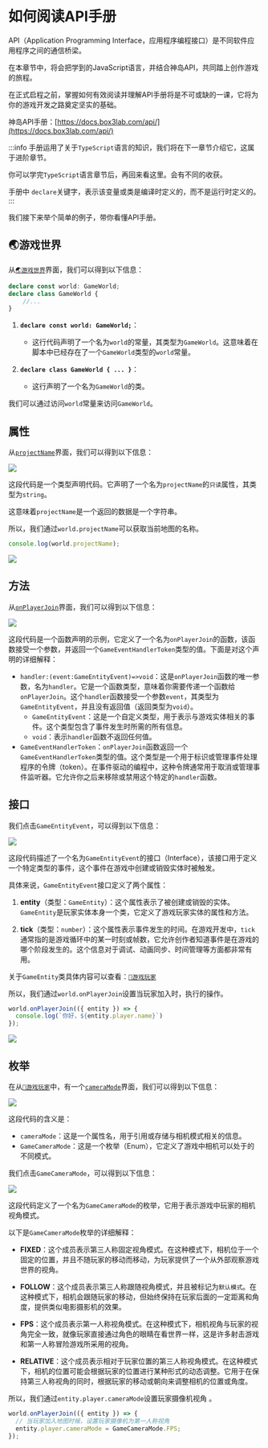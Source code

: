 # 如何阅读API手册

API（Application Programming Interface，应用程序编程接口）是不同软件应用程序之间的通信桥梁。

在本章节中，将会把学到的JavaScript语言，并结合神岛API，共同踏上创作游戏的旅程。

在正式启程之前，掌握如何有效阅读并理解API手册将是不可或缺的一课，它将为你的游戏开发之路奠定坚实的基础。

神岛API手册：[https://docs.box3lab.com/api/](https://docs.box3lab.com/api/)

:::info
手册运用了关于`TypeScript`语言的知识，我们将在下一章节介绍它，这属于进阶章节。

你可以学完`TypeScript`语言章节后，再回来看这里。会有不同的收获。

手册中 `declare`关键字，表示该变量或类是编译时定义的，而不是运行时定义的。
:::


我们接下来举个简单的例子，带你看懂API手册。

## 🌏游戏世界
从[`🌏游戏世界`](https://docs.box3lab.com/api/GameWorld/)界面，我们可以得到以下信息：
```typescript
declare const world: GameWorld;
declare class GameWorld {
    //...
}
```

1. **`declare const world: GameWorld;`**：
   - 这行代码声明了一个名为`world`的常量，其类型为`GameWorld`。这意味着在脚本中已经存在了一个`GameWorld`类型的`world`常量。

2. **`declare class GameWorld { ... }`**：
   - 这行声明了一个名为`GameWorld`的类。

我们可以通过访问`world`常量来访问`GameWorld`。

## 属性

从[`projectName`](https://docs.box3lab.com/api/GameWorld/mapInfo.html#projectName)界面，我们可以得到以下信息：

![](/QQ20240925-143355.png)

这段代码是一个类型声明代码。它声明了一个名为`projectName`的`只读`属性，其类型为`string`。

这意味着`projectName`是一个返回的数据是一个字符串。


所以，我们通过`world.projectName`可以获取当前地图的名称。
```javascript
console.log(world.projectName);
```

![](/QQ20240925-151110.png)

## 方法

从[`onPlayerJoin`](https://docs.box3lab.com/api/GameWorld/playerJL.html#onPlayerJoin)界面，我们可以得到以下信息：

![](/QQ20240925-172033.png)

这段代码是一个函数声明的示例，它定义了一个名为`onPlayerJoin`的函数，该函数接受一个参数，并返回一个`GameEventHandlerToken`类型的值。下面是对这个声明的详细解释：

- `handler:(event:GameEntityEvent)=>void`：这是`onPlayerJoin`函数的唯一参数，名为`handler`。它是一个函数类型，意味着你需要传递一个函数给`onPlayerJoin`。这个`handler`函数接受一个参数`event`，其类型为`GameEntityEvent`，并且没有返回值（返回类型为`void`）。
  - `GameEntityEvent`：这是一个自定义类型，用于表示与游戏实体相关的事件。这个类型包含了事件发生时所需的所有信息。
  - `void`：表示`handler`函数不返回任何值。
- `GameEventHandlerToken`：`onPlayerJoin`函数返回一个`GameEventHandlerToken`类型的值。这个类型是一个用于标识或管理事件处理程序的令牌（token）。在事件驱动的编程中，这种令牌通常用于取消或管理事件监听器。它允许你之后来移除或禁用这个特定的`handler`函数。

## 接口

我们点击`GameEntityEvent`，可以得到以下信息：

![](/QQ20240925-173126.png)

这段代码描述了一个名为`GameEntityEvent`的接口（Interface），该接口用于定义一个特定类型的事件，这个事件在游戏中创建或销毁实体时被触发。

具体来说，`GameEntityEvent`接口定义了两个属性：

1. **entity**（类型：`GameEntity`）：这个属性表示了被创建或销毁的实体。`GameEntity`是玩家实体本身一个类，它定义了游戏玩家实体的属性和方法。

2. **tick**（类型：`number`）：这个属性表示事件发生的时间。在游戏开发中，`tick`通常指的是游戏循环中的某一时刻或帧数，它允许创作者知道事件是在游戏的哪个阶段发生的。这个信息对于调试、动画同步、时间管理等方面都非常有用。

关于`GameEntity`类具体内容可以查看：[`👤游戏玩家`](https://docs.box3lab.com/api/GamePlayer/)

所以，我们通过`world.onPlayerJoin`设置当玩家加入时，执行的操作。
```javascript
world.onPlayerJoin(({ entity }) => {
  console.log(`你好，${entity.player.name}`)
});
```

![](/QQ20240925-173602.png)


## 枚举

在从[`👤游戏玩家`](https://docs.box3lab.com/api/GamePlayer/)中，有一个[`cameraMode`](https://docs.box3lab.com/api/GamePlayer/camera.html#cameraMode)界面，我们可以得到以下信息：

![](/QQ20240925-183504.png)

这段代码的含义是：
- `cameraMode`：这是一个属性名，用于引用或存储与相机模式相关的信息。
- `GameCameraMode`：这是一个枚举（Enum），它定义了游戏中相机可以处于的不同模式。

我们点击`GameCameraMode`，可以得到以下信息：

![](/QQ20240925-183810.png)

这段代码定义了一个名为`GameCameraMode`的枚举，它用于表示游戏中玩家的相机视角模式。

以下是`GameCameraMode`枚举的详细解释：

- **FIXED**：这个成员表示第三人称固定视角模式。在这种模式下，相机位于一个固定的位置，并且不随玩家的移动而移动，为玩家提供了一个从外部观察游戏世界的视角。

- **FOLLOW**：这个成员表示第三人称跟随视角模式，并且被标记为`默认模式`。在这种模式下，相机会跟随玩家的移动，但始终保持在玩家后面的一定距离和角度，提供类似电影摄影机的效果。

- **FPS**：这个成员表示第一人称视角模式。在这种模式下，相机视角与玩家的视角完全一致，就像玩家直接通过角色的眼睛在看世界一样，这是许多射击游戏和第一人称冒险游戏所采用的视角。

- **RELATIVE**：这个成员表示相对于玩家位置的第三人称视角模式。在这种模式下，相机的位置可能会根据玩家的位置进行某种形式的动态调整。它用于在保持第三人称视角的同时，根据玩家的移动或朝向来调整相机的位置或角度。

所以，我们通过`entity.player.cameraMode`设置玩家摄像机视角 。
```javascript
world.onPlayerJoin(({ entity }) => {
  // 当玩家加入地图时候，设置玩家摄像机为第一人称视角 
  entity.player.cameraMode = GameCameraMode.FPS;
});
```